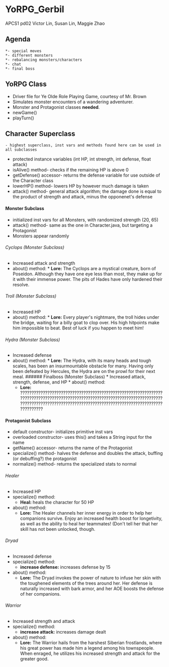 # YoRPG_Gerbil
APCS1 pd02
Victor Lin, Susan Lin, Maggie Zhao

## Agenda
	*- special moves
	*- different monsters
	*- rebalancing monsters/characters
	*- chat
	*- final boss

## YoRPG Class
 * Driver file for Ye Olde Role Playing Game, courtesy of Mr. Brown
 * Simulates monster encounters of a wandering adventurer.
 * Monster and Protagonist classes **needed**.
 * newGame()
 * playTurn()
 
## Character Superclass 
    - highest superclass, inst vars and methods found here can be used in all subclasses
 * protected instance variables (int HP, int strength, int defense, float attack)
 * isAlive() method- checks if the remaining HP is above 0
 * getDefense() accessor- returns the defense variable for use outside of the Character class
 * lowerHP() method- lowers HP by however much damage is taken
 * attack() method- general attack algorithm; the damage done is equal to the product of strength and attack, minus the opponenet's defense

  #### Monster Subclass
   * initialized inst vars for all Monsters, with randomized strength (20, 65)
   * attack() method- same as the one in Character.java, but targeting a Protagonist
   * Monsters appear randomly
  ###### Cyclops (Monster Subclass)
   * Increased attack and strength
   * about() method:
    * **Lore:** The Cyclops are a mystical creature, born of Poseidon. Although they have one eye less than most, they make up for it with their immense power. The pits of Hades have only hardened their resolve.
   ###### Troll (Monster Subclass)
   * Increased HP
   * about() method:
    * **Lore:** Every player's nightmare, the troll hides under the bridge, waiting for a billy goat to clop over. His high hitpoints make him impossible to beat. Best of luck if you happen to meet him!
   ###### Hydra (Monster Subclass)
   * Increased defense
   * about() method: 
    * **Lore:** The Hydra, with its many heads and tough scales, has been an insurmountable obstacle for many. Having only been defeated by Hercules, the Hydra are on the prowl for their next meal.
	###### Finalboss (Monster Subclass)
	* Increased attack, strength, defense, and HP
	* about() method:
		* **Lore:** ???????????????????????????????????????????????????????????????????????????????????????????????????????????????????????????????????????????????????????????????????????????????????????????????????????
          
  #### Protagonist Subclass
  * default constructor- initializes primitive inst vars
  * overloaded constructor- uses this() and takes a String input for the name
  * getName() accessor- returns the name of the Protagonist
  * specialize() method- halves the defense and doubles the attack, buffing (or debuffing?) the protagonist
  * normalize() method- returns the specialized stats to normal     
  ###### Healer
  * Increased HP
  * specialize() method:
	* **Heal:** heals the character for 50 HP
  * about() method:
    * **Lore:** The Healer channels her inner energy in order to help her companions survive. Enjoy an increased health boost for longetivity, as well as the ability to heal her teammates! (Don't tell her that her skill has not been unlocked, though.
  ###### Dryad
  * Increased defense
  * specialize() method:
	* **increase defense:** increases defense by 15
  * about() method:
    * **Lore:** The Dryad invokes the power of nature to infuse her skin with the toughened elements of the trees around her. Her defense is naturally increased with bark armor, and her AOE boosts the defense of her companions.
  ###### Warrior
  * Increased strength and attack
  * specialize() method:
	* **increase attack:** increases damage dealt
  * about() method:
     * **Lore:** The Warrior hails from the harshest Siberian frostlands, where his great power has made him a legend among his townspeople. When enraged, he utilizes his increased strength and attack for the greater good.

